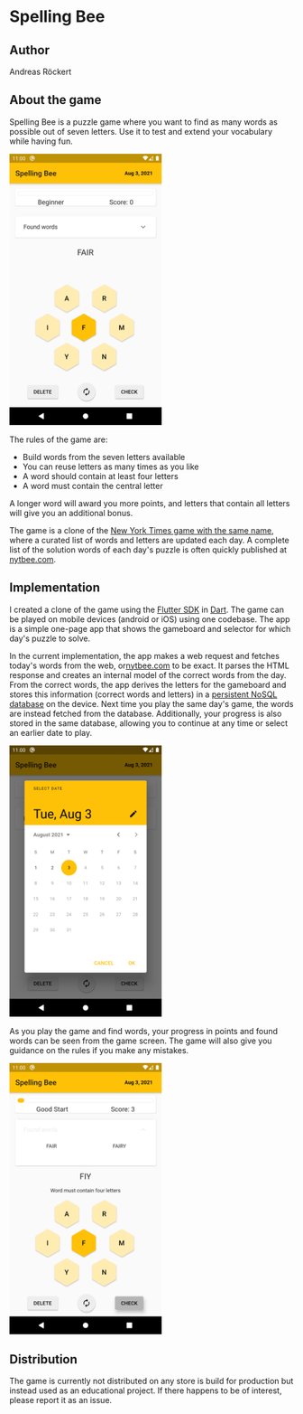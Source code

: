 # Spelling Bee

## Author

Andreas Röckert

## About the game

Spelling Bee is a puzzle game where you want to find as many words as possible out of seven letters. Use it to test and extend your vocabulary while having fun.

<img src="assets/game_screenshots/type_word.png" alt="spelling bee game" width=270 height=480>

The rules of the game are:

- Build words from the seven letters available
- You can reuse letters as many times as you like
- A word should contain at least four letters
- A word must contain the central letter

A longer word will award you more points, and letters that contain all letters will give you an additional bonus.

The game is a clone of the [New York Times game with the same name](https://www.nytimes.com/puzzles/spelling-bee), where a curated list of words and letters are updated each day. A complete list of the solution words of each day's puzzle is often quickly published at [nytbee.com](nytbee.com).

## Implementation

I created a clone of the game using the [Flutter SDK](https://flutter.dev/) in [Dart](https://dart.dev/). The game can be played on mobile devices (android or iOS) using one codebase. The app is a simple one-page app that shows the gameboard and selector for which day's puzzle to solve.

In the current implementation, the app makes a web request and fetches today's words from the web, or[nytbee.com](nytbee.com) to be exact. It parses the HTML response and creates an internal model of the correct words from the day. From the correct words, the app derives the letters for the gameboard and stores this information (correct words and letters) in a [persistent NoSQL database](https://pub.dev/packages/sembast) on the device. Next time you play the same day's game, the words are instead fetched from the database. Additionally, your progress is also stored in the same database, allowing you to continue at any time or select an earlier date to play.

<img src="assets/game_screenshots/calendar.png" alt="spelling bee game" width=270 height=480>

As you play the game and find words, your progress in points and found words can be seen from the game screen. The game will also give you guidance on the rules if you make any mistakes.

<img src="assets/game_screenshots/advice.png" alt="spelling bee game" width=270 height=480>

## Distribution

The game is currently not distributed on any store is build for production but instead used as an educational project. If there happens to be of interest, please report it as an issue.
